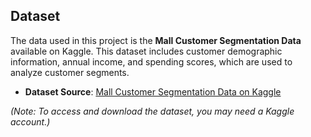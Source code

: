 ## Dataset

The data used in this project is the **Mall Customer Segmentation Data** available on Kaggle. This dataset includes customer demographic information, annual income, and spending scores, which are used to analyze customer segments.

- **Dataset Source**: [Mall Customer Segmentation Data on Kaggle](https://www.kaggle.com/datasets/vjchoudhary7/customer-segmentation-tutorial-in-python)

*(Note: To access and download the dataset, you may need a Kaggle account.)*
